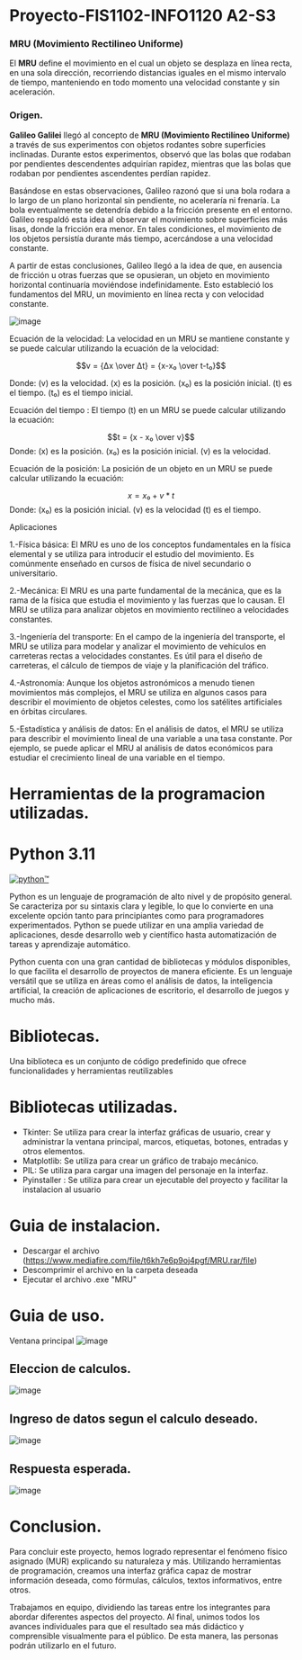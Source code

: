 # Proyecto-FIS1102-INFO1120 A2-S3
### MRU (Movimiento Rectilineo Uniforme)

El **MRU** define el movimiento en el cual un objeto se desplaza en línea recta, en una sola dirección, recorriendo distancias iguales en el mismo intervalo de tiempo, manteniendo en todo momento una velocidad constante y sin aceleración.

### Origen.
  
**Galileo Galilei** llegó al concepto de **MRU (Movimiento Rectilíneo Uniforme)** a través de sus experimentos con objetos rodantes sobre superficies inclinadas. Durante estos experimentos, observó que las bolas que rodaban por pendientes descendentes adquirían rapidez, mientras que las bolas que rodaban por pendientes ascendentes perdían rapidez.

Basándose en estas observaciones, Galileo razonó que si una bola rodara a lo largo de un plano horizontal sin pendiente, no aceleraría ni frenaría. La bola eventualmente se detendría debido a la fricción presente en el entorno. Galileo respaldó esta idea al observar el movimiento sobre superficies más lisas, donde la fricción era menor. En tales condiciones, el movimiento de los objetos persistía durante más tiempo, acercándose a una velocidad constante.

A partir de estas conclusiones, Galileo llegó a la idea de que, en ausencia de fricción u otras fuerzas que se opusieran, un objeto en movimiento horizontal continuaría moviéndose indefinidamente. Esto estableció los fundamentos del MRU, un movimiento en línea recta y con velocidad constante.

![image](https://github.com/cchelooo/Eva-Transdisciplinar-2023-A2-S3/assets/129316732/c2521d52-85f1-4781-b8ef-e0e9d35bab12)




Ecuación de la velocidad: La velocidad en un MRU se mantiene constante y se puede calcular utilizando la ecuación de la velocidad:

$$v = {Δx \over  Δt} = {x-x₀ \over t-t₀}$$

Donde:
\(v\) es la velocidad.
\(x\) es la posición.
\(x₀\) es la posición inicial.
\(t\) es el tiempo.
\(t₀\) es el tiempo inicial.

Ecuación del tiempo : El tiempo (t) en un MRU se puede calcular utilizando la ecuación:

$$t = {x - x₀ \over  v}$$
Donde:
\(x\) es la posición.
\(x₀\) es la posición inicial.
\(v\) es la velocidad.

Ecuación de la posición: La posición de un objeto en un MRU se puede calcular utilizando la ecuación:


$$x = x₀ + v * t$$
Donde:
\(x₀\) es la posición inicial.
\(v\) es la velocidad
\(t\) es el tiempo.


Aplicaciones

1.-Física básica: El MRU es uno de los conceptos fundamentales en la física elemental y se utiliza para introducir el estudio del movimiento. Es comúnmente enseñado en cursos de física de nivel secundario o universitario. 


2.-Mecánica: El MRU es una parte fundamental de la mecánica, que es la rama de la física que estudia el movimiento y las fuerzas que lo causan. El MRU se utiliza para analizar objetos en movimiento rectilíneo a velocidades constantes. 


3.-Ingeniería del transporte: En el campo de la ingeniería del transporte, el MRU se utiliza para modelar y analizar el movimiento de vehículos en carreteras rectas a velocidades constantes. Es útil para el diseño de carreteras, el cálculo de tiempos de viaje y la planificación del tráfico. 


4.-Astronomía: Aunque los objetos astronómicos a menudo tienen movimientos más complejos, el MRU se utiliza en algunos casos para describir el movimiento de objetos celestes, como los satélites artificiales en órbitas circulares. 


5.-Estadística y análisis de datos: En el análisis de datos, el MRU se utiliza para describir el movimiento lineal de una variable a una tasa constante. Por ejemplo, se puede aplicar el MRU al análisis de datos económicos para estudiar el crecimiento lineal de una variable en el tiempo. 

# Herramientas de la programacion utilizadas.

# Python 3.11
[![python™](https://www.python.org/static/img/python-logo@2x.png)](https://www.python.org/)

Python es un lenguaje de programación de alto nivel y de propósito general. Se caracteriza por su sintaxis clara y legible, lo que lo convierte en una excelente opción tanto para principiantes como para programadores experimentados. Python se puede utilizar en una amplia variedad de aplicaciones, desde desarrollo web y científico hasta automatización de tareas y aprendizaje automático.

Python cuenta con una gran cantidad de bibliotecas y módulos disponibles, lo que facilita el desarrollo de proyectos de manera eficiente. Es un lenguaje versátil que se utiliza en áreas como el análisis de datos, la inteligencia artificial, la creación de aplicaciones de escritorio, el desarrollo de juegos y mucho más.

# Bibliotecas.

Una biblioteca es un conjunto de código predefinido que ofrece funcionalidades y herramientas reutilizables

# Bibliotecas utilizadas.

- Tkinter: Se utiliza para crear la interfaz gráficas de usuario, crear y administrar la ventana principal, marcos, etiquetas, botones, entradas y otros elementos.
- Matplotlib: Se utiliza para crear un gráfico de trabajo mecánico.
- PIL: Se utiliza para cargar una imagen del personaje en la interfaz.
- Pyinstaller : Se utiliza para crear un ejecutable del proyecto y facilitar la instalacion al usuario


# Guia de instalacion.
- Descargar el archivo (https://www.mediafire.com/file/t6kh7e6p9oj4pgf/MRU.rar/file)
- Descomprimir el archivo en la carpeta deseada
- Ejecutar el archivo .exe "MRU"

# Guia de uso.
Ventana principal
![image](https://github.com/cchelooo/Eva-Transdisciplinar-2023-A2-S3/assets/129316732/e10254ab-65cd-4628-9033-f8a7cc3004ab)

## Eleccion de calculos.


![image](https://github.com/cchelooo/Eva-Transdisciplinar-2023-A2-S3/assets/129316732/508425c2-5100-4758-9cf0-ae1de8363cb0)

## Ingreso de datos segun el calculo deseado.

![image](https://github.com/cchelooo/Eva-Transdisciplinar-2023-A2-S3/assets/129316732/c145839f-9946-433b-a1d6-f7e2268fef34)

## Respuesta esperada.

![image](https://github.com/cchelooo/Eva-Transdisciplinar-2023-A2-S3/assets/129316732/9030b326-f750-43c3-9f7e-f3dc2e2f6452)


# Conclusion.
Para concluir este proyecto, hemos logrado representar el fenómeno físico asignado (MUR) explicando su naturaleza y más. Utilizando herramientas de programación, creamos una interfaz gráfica capaz de mostrar información deseada, como fórmulas, cálculos, textos informativos, entre otros.

Trabajamos en equipo, dividiendo las tareas entre los integrantes para abordar diferentes aspectos del proyecto. Al final, unimos todos los avances individuales para que el resultado sea más didáctico y comprensible visualmente para el público. De esta manera, las personas podrán utilizarlo en el futuro.
